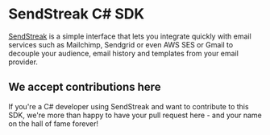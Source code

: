 # SendStreak C# SDK

[SendStreak](https://www.sendstreak.com) is a simple interface that lets you integrate quickly with email services such as Mailchimp, Sendgrid or even AWS SES or Gmail to decouple your audience, email history and templates from your email provider.

## We accept contributions here

If you're a C# developer using SendStreak and want to contribute to this SDK, we're more than happy to have your pull request here - and your name on the hall of fame forever!
